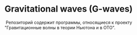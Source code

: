 # Gravitational waves (G-waves)
​
Репозиторий содержит программы, относящиеся к проекту "Гравитационные волны в теории Ньютона и в ОТО".
